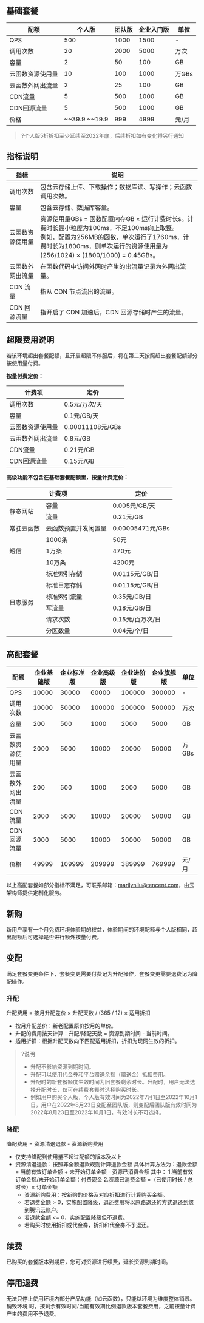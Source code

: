 
## 基础套餐


| 配额 | 个人版 | 团队版 | 企业入门版| 单位
| --- | --- | --- | --- |  --- |
| QPS | 500 | 1000 | 1500 | - |
| 调用次数| 20 | 2000 | 5000 | 万次 
| 容量 | 2 | 50 | 100 | GB 
| 云函数资源使用量 | 10 | 100 | 1000 | 万GBs 
| 云函数外网出流量  | 2 | 25 | 100 | GB 
| CDN流量 | 5 | 500 | 1000 | GB |
| CDN回源流量 | 5 | 500 | 1000 | GB |
| 价格 | ~~39.9 ~~19.9| 999 | 4999 | 元/月 |

>?个人版5折折扣至少延续至2022年底，后续折扣如有变化将另行通知

## 指标说明

<table>
<thead>
<tr>
<th>指标</th>
<th>说明</th>
</tr>
</thead>
<tbody><tr>
<td>调用次数</td>
<td>包含云存储上传、下载操作；数据库读、写操作；云函数调用次数。</td>
</tr>
<tr>
<td>容量</td>
<td>包含云存储、数据库容量。</td>
</tr>
<tr>
<td>云函数资源使用量</td>
<td>资源使用量GBs = 函数配置内存GB × 运行计费时长s。计费时长最小粒度为100ms，不足100ms向上取整。<br>例如，配置为256MB的函数，单次运行了1760ms，计费时长为1800ms，则单次运行的资源使用量为 (256/1024) × (1800/1000) = 0.45GBs。</td>
</tr>
<tr>
<td>云函数外网出流量</td>
<td>在函数代码中访问外网时产生的出流量记录为外网出流量。</td>
</tr>
<tr>
<td>CDN 流量</td>
<td>指从 CDN 节点流出的流量。</td>
</tr>
<tr>
<td>CDN 回源流量</td>
<td>指开启了 CDN 加速后，CDN 回源存储时产生的流量。</td>
</tr>
</tbody></table>





## 超限费用说明
若该环境超出套餐配额，且开启超限不停服后，将在第二天按照超出套餐配额部分按使用量付费。

**按量付费定价：**

| 计费项 | 定价 |  
| --- | --- | 
| 调用次数  | 0.5元/万次/天 |
| 容量 | 0.1元/GB/天
| 云函数资源使用量 | 0.00011108元/GBs
| 云函数外网出流量  |  0.8元/GB
| CDN流量 | 0.21元/GB
| CDN回源流量 | 0.15元/GB


**高级功能不包含在基础套餐配额里，按量计费定价：**
<table>
<thead>
<tr>
<th colspan = "2">计费项</th>
<th>定价</th>
</tr>
</thead>
<tbody><tr>
<td rowspan = "2">静态网站</td>
<td>容量</td>
<td>0.005元/GB/天</td>
</tr>
<tr>
<td>流量</td>
<td>0.21元/GB</td>
</tr>
<tr>
<td>常驻云函数</td>
<td>云函数预置并发闲置量</td>
<td>0.00005471元/GBs</td>
</tr>
<tr>
<td rowspan = "3">短信</td>
<td>1000条</td>
<td>50元</td>
</tr>
<tr>
<td>1万条</td>
<td>470元</td>
</tr>
<tr>
<td>10万条</td>
<td>4200元</td>
</tr>
<tr>
<td rowspan = "6">日志服务</td>
<td>标准索引存储</td>
<td>0.0115元/GB/日</td>
</tr>
<tr>
<td>标准日志存储</td>
<td>0.0115元/GB/日</td>
</tr>
<tr>
<td>标准索引流量</td>
<td>0.35元/GB/日</td>
</tr>
<tr>
<td>写流量</td>
<td>0.18元/GB/日</td>
</tr>
<tr>
<td>请求次数</td>
<td>0.15元/百万次/日</td>
</tr>
<tr>
<td>分区数量</td>
<td>0.04元/个/日</td>
</tr>
</tbody></table>

## 高配套餐


| 配额 | 企业基础版 | 企业标准版 | 企业高级版| 企业进阶版| 企业旗舰版| 单位
| --- | --- | --- | --- |  --- |--- |--- |
| QPS | 10000 | 30000 | 60000 | 100000 | 300000 | - |
| 调用次数| 10000 | 50000 | 100000 | 200000 | 500000 | 万次 
| 容量 | 200 | 500 | 1000 | 2000 | 5000 |GB 
| 云函数资源使用量 | 2000 | 5000 | 10000 | 20000 | 50000 |万GBs 
| 云函数外网出流量  | 200 | 500 | 1000 | 2000 | 5000 |GB 
| CDN流量 | 2000 | 5000 | 10000 | 20000 | 50000 | GB |
| CDN回源流量 | 2000 | 5000 | 10000 | 20000 | 50000 |GB |
| 价格 | 49999 | 109999 | 209999 | 389999 | 769999 | 元/月 |

以上高配套餐如部分指标不满足，可联系邮箱：marilynliu@tencent.com，由云架构师提供定制化服务。

## 新购

新用户享有一个月免费环境体验期的权益，体验期间的环境配额与个人版相同，超出配额后可选择是否进行额外按量付费。

## 变配
满足套餐变更条件下，套餐变更需要付费记为升配操作，套餐变更需要退费记为降配操作。

### 升配
升配费用 = 按月升配差价 × 升配天数 / (365 / 12) × 适用折扣
* 按月升配差价：新老配置原价按月的单价。
* 升配的费用按天计算：升配/降配天数 = 资源到期时间 - 当前时间。
* 适用折扣：根据升配天数向下匹配适用折扣，折扣为现网生效的折扣。

>?说明
>- 升配不影响资源到期时间。
>- 升配可以使用代金券和平台赠送余额（赠送金）抵扣费用。
>- 升配时的新套餐额度生效时间为旧套餐剩余时长。升配时，用户无法选择升配时长，仅可在续费套餐时选择购买时长。
>- 例如用户购买个人版，个人版有效时间为2022年7月1日至2022年10月1日，用户在2022年8月23日变配至团队版，则变配后团队版有效时间为2022年8月23日至2022年10月1日，有效时长不可选择。

### 降配
降配费用 = 资源清退退款 - 资源新购费用
* 仅支持降配到使用量不超过配额的版本及以上
* 资源清退退款：按照非全额退款规则计算退款金额
  具体计算方法为：退款金额 = 当前有效订单金额 + 未开始订单金额 - 资源已消费金额
  其中：
  1.当前有效订单金额/未开始订单金额：付费现金
  2.资源已消费金额 =（已使用时长 / 总时长）× 订单金额
  * 资源新购费用：按新购的价格及对应折扣进行计算购买金额。
  * 若退费金额 > 0，实施配置降级，退还费用将以原路退还的方式退还到您到腾讯云账户。
  * 若退款金额 <= 0，实施配置降级但不退费。
  * 若购买时使用折扣或代金券，折扣和代金券不予退还。

## 续费
已购买的套餐版本到期后，您可对资源进行续费，延长资源到期时间。

## 停用退费
无法只停止使用环境内部分产品功能（如云函数），只能以环境为维度整体销毁。
销毁环境 时，按剩余有效时间/当前有效期比例退款版本套餐费用，之前按量计费产生的费用不予退费。

